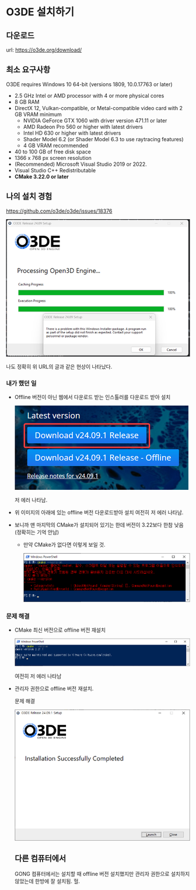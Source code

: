 # O3DE 설치하기

## 다운로드
url: https://o3de.org/download/


## 최소 요구사항
O3DE requires Windows 10 64-bit (versions 1809, 10.0.17763 or later)

- 2.5 GHz Intel or AMD processor with 4 or more physical cores
- 8 GB RAM
- DirectX 12, Vulkan-compatible, or Metal-compatible video card with 2 GB VRAM minimum
  - NVIDIA GeForce GTX 1060 with driver version 471.11 or later
  - AMD Radeon Pro 560 or higher with latest drivers
  - Intel HD 630 or higher with latest drivers
  - Shader Model 6.2 (or Shader Model 6.3 to use raytracing features)
  - 4 GB VRAM recommended
- 40 to 100 GB of free disk space
- 1366 x 768 px screen resolution
- (Recommended) Microsoft Visual Studio 2019 or 2022.
- Visual Studio C++ Redistributable
- **CMake 3.22.0 or later**


## 나의 설치 경험
https://github.com/o3de/o3de/issues/18376  

![](img/20241201150321.png)

나도 정확히 위 URL의 글과 같은 현상이 나타났다. 

### 내가 했던 일
- Offline 버전이 아닌 웹에서 다운로드 받는 인스톨러를 다운로드 받아 설치
  
  ![](img/20241201150334.png)

  저 에러 나타남.

- 위 이미지의 아래에 있는 offline 버전 다운로드받아 설치
여전히 저 에러 나타남.


- 보니까 맨 마지막의 CMake가 설치되어 있기는 한데 버전이 3.22보다 한참 낮음(정확히는 기억 안남)

  - 만약 CMake가 없다면 이렇게 보일 것.
    
    ![](img/20241201150349.png)
    

### 문제 해결
- CMake 최신 버전으로 offline 버전 재설치
  
  ![](img/20241201150407.png)

  여전히 저 에러 나타남
  
- 관리자 권한으로 offline 버전 재설치.

  문제 해결

  ![](img/20241201150416.png)



  ## 다른 컴퓨터에서

  GONG 컴퓨터에서는 설치할 때 offline 버전 설치했지만 관리자 권한으로 설치하지 않았는데 한방에 잘 설치됨. 헐.